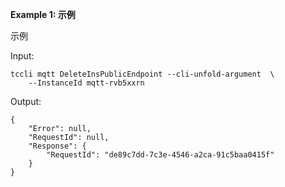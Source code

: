 **Example 1: 示例**

示例

Input: 

```
tccli mqtt DeleteInsPublicEndpoint --cli-unfold-argument  \
    --InstanceId mqtt-rvb5xxrn
```

Output: 
```
{
    "Error": null,
    "RequestId": null,
    "Response": {
        "RequestId": "de89c7dd-7c3e-4546-a2ca-91c5baa0415f"
    }
}
```

